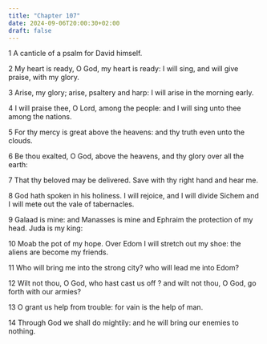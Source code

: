 ```yaml
---
title: "Chapter 107"
date: 2024-09-06T20:00:30+02:00
draft: false
---
```



1 A canticle of a psalm for David himself.

2 My heart is ready, O God, my heart is ready: I will sing, and will give praise, with my glory.

3 Arise, my glory; arise, psaltery and harp: I will arise in the morning early.

4 I will praise thee, O Lord, among the people: and I will sing unto thee among the nations.

5 For thy mercy is great above the heavens: and thy truth even unto the clouds.

6 Be thou exalted, O God, above the heavens, and thy glory over all the earth:

7 That thy beloved may be delivered. Save with thy right hand and hear me.

8 God hath spoken in his holiness. I will rejoice, and I will divide Sichem and I will mete out the vale of tabernacles.

9 Galaad is mine: and Manasses is mine and Ephraim the protection of my head. Juda is my king:

10 Moab the pot of my hope. Over Edom I will stretch out my shoe: the aliens are become my friends.

11 Who will bring me into the strong city? who will lead me into Edom?

12 Wilt not thou, O God, who hast cast us off ? and wilt not thou, O God, go forth with our armies?

13 O grant us help from trouble: for vain is the help of man.

14 Through God we shall do mightily: and he will bring our enemies to nothing.

